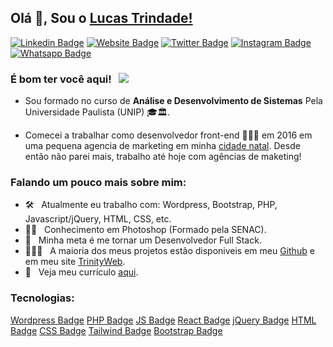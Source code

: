 ## Olá 👋, Sou o  [Lucas Trindade!](https://github.com/TrindadeBRA/)

[![Linkedin Badge](https://img.shields.io/badge/-LinkedIn-0e76a8?style=flat-square&logo=Linkedin&logoColor=white)](https://www.linkedin.com/in/trindadebra/)
[![Website Badge](https://img.shields.io/badge/Website-3b5998?style=flat-square&logo=google-chrome&logoColor=white)](https://thetrinityweb.com.br/)
[![Twitter Badge](https://img.shields.io/badge/-Twitter-00acee?style=flat-square&logo=Twitter&logoColor=white)](https://twitter.com/trindadebra)
[![Instagram Badge](https://img.shields.io/badge/-Instagram-e4405f?style=flat-square&logo=Instagram&logoColor=white)](https://instagram.com/trindadebra/)
[![Whatsapp Badge](https://img.shields.io/badge/-Whatsapp-ff?style=flat-square&logo=Whatsapp&logoColor=white)](https://wa.me/5511952498126)

### É bom ter você aqui! &nbsp; ![](https://visitor-badge.glitch.me/badge?page_id=trindadebra.trindadebra&style=flat-square&color=0088cc)

- Sou formado no curso de <b>Análise e Desenvolvimento de Sistemas</b> Pela Universidade Paulista (UNIP) 🎓🏛. 

- Comecei a trabalhar como desenvolvedor front-end 👨🏻‍💻 em 2016 em uma pequena agencia de marketing em minha <a href="https://goo.gl/maps/f3wAtBmCz9aLNokz7">cidade natal</a>. Desde então não parei mais, trabalho até hoje com agências de maketing!

<!-- [![](https://gitwar.herokuapp.com/badge?username=trindadebra&label=Gitwar%20Profile%20Score&style=for-the-badge&color=0088cc)](https://gitwar.herokuapp.com/) -->

<!-- <img align="right" height="250" width="375" alt="" src="https://raw.githubusercontent.com/iampavangandhi/iampavangandhi/master/gifs/coder.gif" /> -->

### Falando um pouco mais sobre mim:

- 🛠 &nbsp; Atualmente eu trabalho com: Wordpress, Bootstrap, PHP, Javascript/jQuery, HTML, CSS, etc.
- ✍🏻 &nbsp; Conhecimento em Photoshop (Formado pela SENAC).
- 🚀 &nbsp; Minha meta é me tornar um Desenvolvedor Full Stack.
- 👨🏻‍💻 &nbsp; A maioria dos meus projetos estão disponiveis em meu [Github](https://github.com/trindadebra) e em meu site [TrinityWeb](https://thetrinityweb.com.br/).
- 📃 &nbsp; Veja meu currículo [aqui](https://thetrinityweb.com.br/resume/).

### Tecnologias:
<!-- https://github.com/iuricode/README-template/blob/main/badges/badges.md -->
[Wordpress Badge](https://img.shields.io/badge/WordPress-006E93?style=for-the-badge&logo=wordpress&logoColor=white)
[PHP Badge](https://img.shields.io/badge/PHP-777BB4?style=for-the-badge&logo=php&logoColor=white)
[JS Badge](https://img.shields.io/badge/JavaScript-323330?style=for-the-badge&logo=javascript&logoColor=F7DF1E)
[React Badge](https://img.shields.io/badge/React-20232A?style=for-the-badge&logo=react&logoColor=61DAFB)
[jQuery Badge](https://img.shields.io/badge/jQuery-0769AD?style=for-the-badge&logo=jquery&logoColor=white)
[HTML Badge](https://img.shields.io/badge/HTML5-E34F26?style=for-the-badge&logo=html5&logoColor=white)
[CSS Badge](https://img.shields.io/badge/CSS3-1572B6?style=for-the-badge&logo=css3&logoColor=white)
[Tailwind Badge](https://img.shields.io/badge/Tailwind_CSS-38B2AC?style=for-the-badge&logo=tailwind-css&logoColor=white)
[Bootstrap Badge](https://img.shields.io/badge/Bootstrap-563D7C?style=for-the-badge&logo=bootstrap&logoColor=white)
